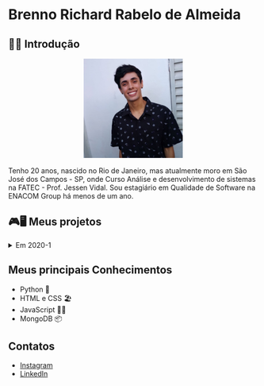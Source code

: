 # Brenno Richard Rabelo de Almeida

## :book::pencil: Introdução 

<body>
  <div align="center">
    <kbd><img src="https://github.com/brennorichard/brennorichard/blob/main/assets/im1.jpg" width="200px" height="200px"/></kbd>
  </div>

</body>


Tenho 20 anos, nascido no Rio de Janeiro, mas atualmente moro em São José dos Campos - SP, onde Curso Análise e desenvolvimento de sistemas na FATEC - Prof. Jessen Vidal. Sou estagiário em Qualidade de Software na ENACOM Group há menos de um ano. 

## :video_game::desktop_computer: Meus projetos

<details>
  <summary>Em 2020-1</summary>

O projeto desse semestre foi um sistema de segurança residencial que possibilitasse o usuário de manter a segurança de sua casa na palma de sua mão. Todas as funções disponibilizadas no aplicativo poderiam ser utilizadas através de um aparelho móvel conectado à internet, trazendo aos usuários segurança e tranquilidade. Além do aplicativo buscamos também, por meio de uma rede social, um canal para suporte e sugestão do usuário, à fim de melhorar cada vez mais o sistema e construir uma relação humanizada com seus utilizadores. 

##### :book::heavy_check_mark: Parceiro Acadêmico

FATEC - Prof. Jessen Vidal, proposto pelo o Prof. Jean Carlos Lourenço Costa da disciplina de Programação em Microinformática.

##### :warning: Problema

Criar um aplicativo com o objetivo de implementar as tecnologias de programação modular e banco de dados.

##### :bulb: Solução

Aplicativo de segurança doméstica, que trás aos usuários conforto, segurança e praticidade, possibilitando controle e monitoramento através de qualquer lugar, por meio de um aparelho móvel conectado à internet. 

#### :calling::package: Tecnologias Utilizadas

##### Firebase - Banco de dados

O **Firebase do Google** é uma plataforma digital utilizada para facilitar o desenvolvimento de aplicativos web ou móveis, de uma forma efetiva, rápida e simples. Graças às suas diversas funções, é utilizado como uma técnica de Marketing Digital, com a finalidade de aumentar a base de usuários e gerar maiores benefícios econômicos.

Foi utilizado para guardar informações e autenticar clientes no sistema.

##### Kodular - Desenvolvimento Mobile

Permite converter nossas ideias em aplicativos Android utilizando uma plataforma online gratuita de programação visual e intuitiva de arrastar e soltar. Você não precisa dominar uma linguagem de programação, pois ele já traz os blocos os códigos necessários. Os projetos desenvolvidos no Kodular ficam hospedados com segurança no Google Cloud Platform, assim não é necessário ficar fazendo backups nem download.

O Kodular foi a principal tecnologia do projeto, pois através dela que o aplicativo foi construído.

####  Contribuições Pessoais

Fiquei responsável pela construção das telas do aplicativo e da integração com o Firebase, ambas eram tecnologias que ainda não conhecia, mas que com o decorrer do projeto adquiri proficiência.

#### Hard Skills

Kodular, Firebase e Airtable. Tenho hoje autonomia no uso dessas tecnologias.

#### Soft Skills

**Colaboração**: O curso de Tecnologia em Análise e Desenvolvimento de sistemas exige em cada projeto grande colaboração entre os integrantes, quando todos trabalham em sincronia é muito mais simples resolver problemas e progredir de maneira mais eficiente. O senso de colaboração é renovado à partir do momento que você entende que seu trabalho e o do seu time fica muito mais fácil quando você desempenha bem nas suas tarefas e segue seus prazos.

**Gerenciamento de tempo**: Nesse projeto atuando com Scrum Master, percebi o desafio que era administrar o meu tempo para as atividades e o auxilio na organização da equipe. O projeto trouxe um grande salto no meu senso de responsabilidade para comigo mesmo, para meus afazeres e responsabilidades.
</details>



## Meus principais Conhecimentos

- Python :snake:
- HTML e CSS :beach_umbrella:
- JavaScript :man_technologist:
- MongoDB :package:

## Contatos

- [Instagram](https://www.instagram.com/brenno_rich/)
- [LinkedIn](https://www.linkedin.com/in/brenno-r-49b93415a/)

